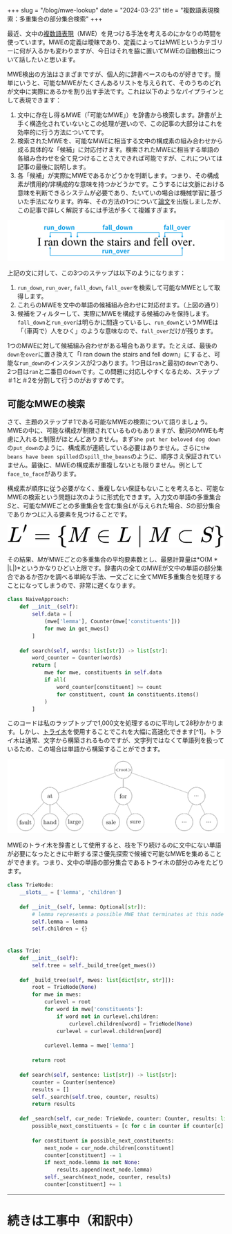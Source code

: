 +++
slug = "/blog/mwe-lookup"
date = "2024-03-23"
title = "複数語表現検索：多重集合の部分集合検索"
+++

最近、文中の[複数語表現](https://en.wikipedia.org/wiki/Multiword_expression)（MWE）を見つける手法を考えるのにかなりの時間を使っています。MWEの定義は曖昧であり、定義によってはMWEというカテゴリーに何が入るかも変わりますが、今日はそれを脇に置いてMWEの自動検出について話したいと思います。

MWE検出の方法はさまざまですが、個人的に辞書ベースのものが好きです。簡単にいうと、可能なMWEがたくさんあるリストを与えられて、そのうちのどれが文中に実際にあるかを割り出す手法です。これは以下のようなパイプラインとして表現できます：
1. 文中に存在し得るMWE（「可能なMWE」）を辞書から検索します。辞書が上手く構造化されていないとこの処理が遅いので、この記事の大部分はこれを効率的に行う方法についてです。
2. 検索されたMWEを、可能なMWEに相当する文中の構成素の組み合わせから成る具体的な「候補」に対応付けます。検索されたMWEに相当する単語の各組み合わせを全て見つけることさえできれば可能ですが、これについては記事の最後に説明します。
3. 各「候補」が実際にMWEであるかどうかを判断します。つまり、その構成素が慣用的/非構成的な意味を持つかどうかです。こうするには文脈における意味を判断できるシステムが必要であり、たいていの場合は機械学習に基づいた手法になります。昨年、その方法の1つについて[論文](https://aclanthology.org/2023.findings-emnlp.14/)を出版しましたが、この記事で詳しく解説するには手法が多くて複雑すぎます。

![例文](poster_sentence.png)

上記の文に対して、この3つのステップは以下のようになります：

1. `run_down`, `run_over`, `fall_down`, `fall_over`を検索して可能なMWEとして取得します。
2. これらのMWEを文中の単語の候補組み合わせに対応付ます。（上図の通り）
3. 候補をフィルターして、実際にMWEを構成する候補のみを保持します。`fall_down`と`run_over`は明らかに間違っているし、`run_down`というMWEは「（車両で）人をひく」のような意味なので、`fall_over`だけが残ります。

1つのMWEに対して候補組み合わせがある場合もあります。たとえば、最後の`down`を`over`に置き換えて「I ran down the stairs and fell down」にすると、可能な`run_down`のインスタンスが2つあります。1つ目は`ran`と最初の`down`であり、2つ目は`ran`と二番目の`down`です。この問題に対応しやすくなるため、ステップ＃1と＃2を分割して行うのがおすすめです。

## 可能なMWEの検索
さて、主題のステップ＃1である可能なMWEの検索について語りましょう。MWEの中に、可能な構成が制限されているものもありますが、動詞のMWEも考慮に入れると制限がほとんどありません。まず`She put her beloved dog down`の`put_down`のように、構成素が連続している必要はありません。さらに`the beans have been spilled`の`spill_the_beans`のように、順序さえ保証されていません。最後に、MWEの構成素が重複しないとも限りません。例として`face_to_face`があります。

構成素が順序に従う必要がなく、重複しない保証もないことを考えると、可能なMWEの検索という問題は次のように形式化できます。入力文の単語の多重集合*S*と、可能なMWEごとの多重集合を含む集合*L*が与えられた場合、*S*の部分集合でありかつ*L*に入る要素を見つけることです。

![MWE取得方程式](equation.svg)

その結果、*M*がMWEごとの多重集合の平均要素数とし、最悪計算量は*O(M * |L|)*というかなりひどい上限です。辞書内の全てのMWEが文中の単語の部分集合であるか否かを調べる単純な手法、一文ごとに全てMWE多重集合を処理することになってしまうので、非常に遅くなります。

```python
class NaiveApproach:
    def __init__(self):
        self.data = [
            (mwe['lemma'], Counter(mwe['constituents']))
            for mwe in get_mwes()
        ]

    def search(self, words: list[str]) -> list[str]:
        word_counter = Counter(words)
        return [
            mwe for mwe, constituents in self.data
            if all(
                word_counter[constituent] >= count
                for constituent, count in constituents.items()
            )
        ]
```

このコードは私のラップトップで1,000文を処理するのに平均して28秒かかります。しかし、[トライ木](https://en.wikipedia.org/wiki/trie)を使用することでこれを大幅に高速化できます[^1]。トライ木は通常、文字から構築されるものですが、文字列ではなくて単語列を扱っているため、この場合は単語から構築することができます。

![MWE trie](mwe_trie.png)

MWEのトライ木を辞書として使用すると、枝を下り続けるのに文中にない単語が必要になったときに中断する深さ優先探索で候補で可能なMWEを集めることができます。つまり、文中の単語の部分集合であるトライ木の部分のみをたどります。

```python
class TrieNode:
    __slots__ = ['lemma', 'children']

    def __init__(self, lemma: Optional[str]):
    	# lemma represents a possible MWE that terminates at this node
        self.lemma = lemma  
        self.children = {}


class Trie:
    def __init__(self):
        self.tree = self._build_tree(get_mwes())

    def _build_tree(self, mwes: list[dict[str, str]]):
        root = TrieNode(None)
        for mwe in mwes:
            curlevel = root
            for word in mwe['constituents']:
                if word not in curlevel.children:
                    curlevel.children[word] = TrieNode(None)
                curlevel = curlevel.children[word]

            curlevel.lemma = mwe['lemma']

        return root

    def search(self, sentence: list[str]) -> list[str]:
        counter = Counter(sentence)
        results = []
        self._search(self.tree, counter, results)
        return results

    def _search(self, cur_node: TrieNode, counter: Counter, results: list):
        possible_next_constituents = [c for c in counter if counter[c] > 0 and c in cur_node.children]

        for constituent in possible_next_constituents:
            next_node = cur_node.children[constituent]
            counter[constituent] -= 1
            if next_node.lemma is not None:
                results.append(next_node.lemma)
            self._search(next_node, counter, results)
            counter[constituent] += 1
```
---
# 続きは工事中（和訳中）

